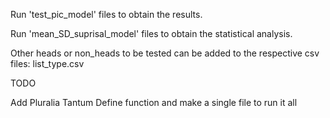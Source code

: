 Run 'test_pic_model' files to obtain the results.

Run 'mean_SD_suprisal_model' files to obtain the statistical analysis.

Other heads or non_heads to be tested can be added to the respective csv files: list_type.csv

TODO

Add Pluralia Tantum
Define function and make a single file to run it all

